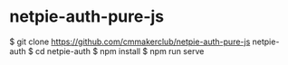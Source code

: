 # netpie-auth-pure-js

  $ git clone https://github.com/cmmakerclub/netpie-auth-pure-js netpie-auth
$ cd netpie-auth
$ npm install
$ npm run serve
